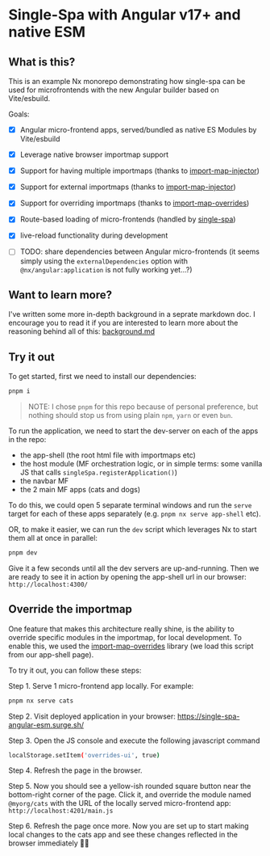 # Single-Spa with Angular v17+ and native ESM


## What is this?

This is an example Nx monorepo demonstrating how single-spa can be used for microfrontends with the new Angular builder based on Vite/esbuild.

Goals:
- [x] Angular micro-frontend apps, served/bundled as native ES Modules by Vite/esbuild
- [x] Leverage native browser importmap support
- [x] Support for having multiple importmaps (thanks to [import-map-injector](https://github.com/single-spa/import-map-injector))
- [x] Support for external importmaps (thanks to [import-map-injector](https://github.com/single-spa/import-map-injector))
- [x] Support for overriding importmaps (thanks to [import-map-overrides](https://github.com/single-spa/import-map-overrides))
- [x] Route-based loading of micro-frontends (handled by [single-spa](https://single-spa.js.org))
- [x] live-reload functionality during development
- [ ] TODO: share dependencies between Angular micro-frontends (it seems simply using the `externalDependencies` option with `@nx/angular:application` is not fully working yet...?)


## Want to learn more?

I've written some more in-depth background in a seprate markdown doc. I encourage you to read it if you are interested to learn more about the reasoning behind all of this: [background.md](./doc/background.md)


## Try it out

To get started, first we need to install our dependencies:

``` bash
pnpm i
```

> NOTE: I chose `pnpm` for this repo because of personal preference, but nothing should stop us from using plain `npm`, `yarn` or even `bun`.

To run the application, we need to start the dev-server on each of the apps in the repo:
 - the app-shell (the root html file with importmaps etc)
 - the host module (MF orchestration logic, or in simple terms: some vanilla JS that calls `singleSpa.registerApplication()`)
 - the navbar MF
 - the 2 main MF apps (cats and dogs)

To do this, we could open 5 separate terminal windows and run the `serve` target for each of these apps separately (e.g. `pnpm nx serve app-shell` etc).

OR, to make it easier, we can run the `dev` script which leverages Nx to start them all at once in parallel:

``` bash
pnpm dev
```

Give it a few seconds until all the dev servers are up-and-running. Then we are ready to see it in action by opening the app-shell url in our browser: `http://localhost:4300/`


## Override the importmap

One feature that makes this architecture really shine, is the ability to override specific modules in the importmap, for local development. To enable this, we used the [import-map-overrides](https://github.com/single-spa/import-map-overrides) library (we load this script from our app-shell page).

To try it out, you can follow these steps:

Step 1. Serve 1 micro-frontend app locally. For example:
``` bash
pnpm nx serve cats
```

Step 2. Visit deployed application in your browser: https://single-spa-angular-esm.surge.sh/


Step 3. Open the JS console and execute the following javascript command
``` bash
localStorage.setItem('overrides-ui', true)
```

Step 4. Refresh the page in the browser.


Step 5. Now you should see a yellow-ish rounded square button near the bottom-right corner of the page. Click it, and override the module named `@myorg/cats` with the URL of the locally served micro-frontend app: `http://localhost:4201/main.js`


Step 6. Refresh the page once more. Now you are set up to start making local changes to the cats app and see these changes reflected in the browser immediately 🎉🚀